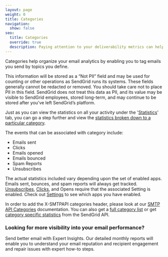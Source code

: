 ```yaml
---
layout: page
weight: 0
title: Categories
navigation:
  show: false
seo:
  title: Categories
  override: true
  description: Paying attention to your deliverability metrics can help optimize your delivery rate and reduce the risk of being seen as a spammer.
---
```


Categories help organize your email analytics by enabling you to tag emails you send by topics you define.

<call-out type="warning">

This information will be stored as a “Not PII” field and may be used for counting or other operations as SendGrid runs its systems. These fields generally cannot be redacted or removed. You should take care not to place PII in this field. SendGrid does not treat this data as PII, and its value may be visible to SendGrid employees, stored long-term, and may continue to be stored after you’ve left SendGrid’s platform.

</call-out>

Just as you can view the statistics on all your activity under the '[Statistics]({{root_url}}/ui/analytics-and-reporting/stats-overview)' tab, you can go a step further and view the [statistics broken down to a particular category]({{root_url}}/ui/analytics-and-reporting/categories/).

The events that can be associated with category include:

- Emails sent
- Clicks
- Emails opened
- Emails bounced
- Spam Reports
- Unsubscribes

The actual statistics included vary depending upon the set of enabled apps. Emails sent, bounces, and spam reports will always get tracked. [Unsubscribes]({{root_url}}/ui/sending-email/subscription-tracking/), [Clicks]({{root_url}}/ui/analytics-and-reporting/click-tracking/), and Opens require that the associated Setting is enabled. Check out [Settings](https://app.sendgrid.com/settings) to see which apps you have enabled.

In order to add the X-SMTPAPI categories header, please look at our [SMTP API Categories]({{root_url}}/for-developers/sending-email/categories/) documentation. You can also get a [full category list]({{root_url}}/for-developers/sending-email/categories#get) or get [category specific statistics](https://sendgrid.api-docs.io/v3.0/categories/retrieve-email-statistics-for-categories) from the SendGrid API.

<call-out-link linktext="EXPERT INSIGHTS" img="/img/expert-insights-promo2.png" link="https://sendgrid.com/solutions/expert-insights/">

### Looking for more visibility into your email performance?

Send better email with Expert Insights. Our detailed monthly reports will enable you to understand your email reputation and recipient engagement and repair issues with expert how-to steps.

</call-out-link>
